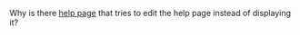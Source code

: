 Why is there [help page](Project:Help "wikilink") that tries to edit the
help page instead of displaying it?